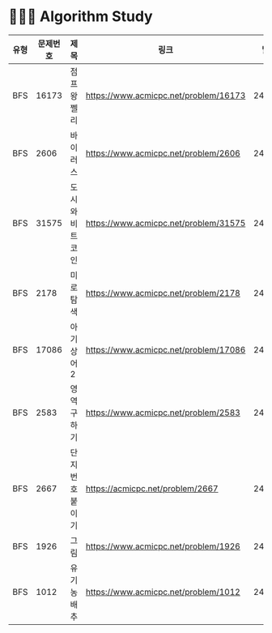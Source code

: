 # 👩🏻‍💻 Algorithm Study

|유형|문제번호|제목|링크|날짜|
|---|---|---|---|---|
|BFS|16173|점프왕 쩰리|https://www.acmicpc.net/problem/16173|240610|
|BFS|2606|바이러스|https://www.acmicpc.net/problem/2606|240610|
|BFS|31575|도시와 비트코인|https://www.acmicpc.net/problem/31575|240611|
|BFS|2178|미로탐색|https://www.acmicpc.net/problem/2178|240613|
|BFS|17086|아기 상어 2|https://www.acmicpc.net/problem/17086|240614|
|BFS|2583|영역 구하기|https://www.acmicpc.net/problem/2583|240618|
|BFS|2667|단지 번호 붙이기|https://acmicpc.net/problem/2667|240619|
|BFS|1926|그림|https://www.acmicpc.net/problem/1926|240619|
|BFS|1012|유기농 배추|https://www.acmicpc.net/problem/1012|240620|